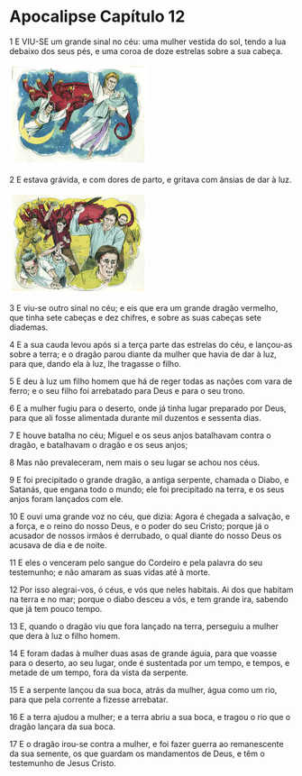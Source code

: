 # Apocalipse Capítulo 12

1	E VIU-SE um grande sinal no céu: uma mulher vestida do sol, tendo a lua debaixo dos seus pés, e uma coroa de doze estrelas sobre a sua cabeça.

![](.img/66_Re_12_01_RG.jpg)

2	E estava grávida, e com dores de parto, e gritava com ânsias de dar à luz.

![](.img/66_Re_12_02_RG.jpg)

3	E viu-se outro sinal no céu; e eis que era um grande dragão vermelho, que tinha sete cabeças e dez chifres, e sobre as suas cabeças sete diademas.

4	E a sua cauda levou após si a terça parte das estrelas do céu, e lançou-as sobre a terra; e o dragão parou diante da mulher que havia de dar à luz, para que, dando ela à luz, lhe tragasse o filho.

5	E deu à luz um filho homem que há de reger todas as nações com vara de ferro; e o seu filho foi arrebatado para Deus e para o seu trono.

6	E a mulher fugiu para o deserto, onde já tinha lugar preparado por Deus, para que ali fosse alimentada durante mil duzentos e sessenta dias.

7	E houve batalha no céu; Miguel e os seus anjos batalhavam contra o dragão, e batalhavam o dragão e os seus anjos;

8	Mas não prevaleceram, nem mais o seu lugar se achou nos céus.

9	E foi precipitado o grande dragão, a antiga serpente, chamada o Diabo, e Satanás, que engana todo o mundo; ele foi precipitado na terra, e os seus anjos foram lançados com ele.

10	E ouvi uma grande voz no céu, que dizia: Agora é chegada a salvação, e a força, e o reino do nosso Deus, e o poder do seu Cristo; porque já o acusador de nossos irmãos é derrubado, o qual diante do nosso Deus os acusava de dia e de noite.

11	E eles o venceram pelo sangue do Cordeiro e pela palavra do seu testemunho; e não amaram as suas vidas até à morte.

12	Por isso alegrai-vos, ó céus, e vós que neles habitais. Ai dos que habitam na terra e no mar; porque o diabo desceu a vós, e tem grande ira, sabendo que já tem pouco tempo.

13	E, quando o dragão viu que fora lançado na terra, perseguiu a mulher que dera à luz o filho homem.

14	E foram dadas à mulher duas asas de grande águia, para que voasse para o deserto, ao seu lugar, onde é sustentada por um tempo, e tempos, e metade de um tempo, fora da vista da serpente.

15	E a serpente lançou da sua boca, atrás da mulher, água como um rio, para que pela corrente a fizesse arrebatar.

16	E a terra ajudou a mulher; e a terra abriu a sua boca, e tragou o rio que o dragão lançara da sua boca.

17	E o dragão irou-se contra a mulher, e foi fazer guerra ao remanescente da sua semente, os que guardam os mandamentos de Deus, e têm o testemunho de Jesus Cristo.

